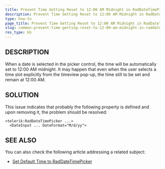```yaml
---
title: Prevent Time Getting Reset to 12:00 AM Midnight in RadDateTimePicker
description: Prevent Time Getting Reset to 12:00 AM Midnight in RadDateTimePicker. Check it now!
type: how-to
page_title: Prevent Time Getting Reset to 12:00 AM Midnight in RadDateTimePicker
slug: common-prevent-time-getting-reset-to-12-00-am-midnight-in-raddatetimepicker
res_type: kb
---
```



## DESCRIPTION  
 
 When a date is selected in the picker control, the time will be automatically set to 12:00 AM midnight. It may happen that even when the user selects a time slot explicitly from the timeview pop-up, the time still to be set and remain at 12:00 AM.

## SOLUTION  


This issue indicates that probably the following property is defined and upon removing it, the problem should be resolved:

 
````ASP.NET
<telerik:RadDateTimePicker ...>
  <DateInput ... DateFormat="M/d/yy">
````

  
  
## SEE ALSO  
  
 You can also check the following article addressing a related subject:  
* [Set Default Time to RadDateTimePicker](slug://datetimepicker-set-default-time)

 